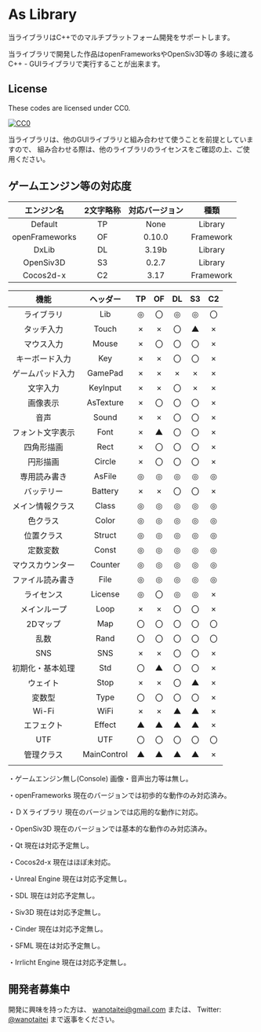﻿# As Library
当ライブラリはC++でのマルチプラットフォーム開発をサポートします。

当ライブラリで開発した作品はopenFrameworksやOpenSiv3D等の
多岐に渡るC++ - GUIライブラリで実行することが出来ます。

## License

These codes are licensed under CC0.

[![CC0](http://i.creativecommons.org/p/zero/1.0/88x31.png "CC0")](http://creativecommons.org/publicdomain/zero/1.0/deed.ja)

当ライブラリは、他のGUIライブラリと組み合わせて使うことを前提としていますので、
組み合わせる際は、他のライブラリのライセンスをご確認の上、ご使用ください。

## ゲームエンジン等の対応度

| エンジン名 | 2文字略称 | 対応バージョン | 種類 |
|:---:|:---:|:---:|:---:|
| Default | TP | None | Library |
| openFrameworks | OF | 0.10.0 | Framework |
| DxLib | DL | 3.19b | Library |
| OpenSiv3D | S3 | 0.2.7 | Library |
| Cocos2d-x | C2 | 3.17 | Framework |

| 機能 | ヘッダー | TP | OF | DL | S3 | C2 |
|:---:|:---:|:---:|:---:|:---:|:---:|:---:|
| ライブラリ | Lib | ◎ | 〇 | ◎ | ◎ | 〇 |
| タッチ入力 | Touch | × | × | 〇 | ▲ | × |
| マウス入力 | Mouse | × | 〇 | 〇 | 〇 | × |
| キーボード入力 | Key | × | × | 〇 | 〇 | × |
| ゲームパッド入力 | GamePad | × | × | × | × | × |
| 文字入力 | KeyInput | × | × | 〇 | × | × |
| 画像表示 | AsTexture | × | 〇 | 〇 | 〇 | × |
| 音声 | Sound | × | × | 〇 | 〇 | × |
| フォント文字表示 | Font | × | ▲ | 〇 | 〇 | × |
| 四角形描画 | Rect | × | 〇 | 〇 | 〇 | × |
| 円形描画 | Circle | × | 〇 | 〇 | 〇 | × |
| 専用読み書き | AsFile | ◎ | ◎ | ◎ | ◎ | ◎ |
| バッテリー | Battery | × | × | 〇 | 〇 | × |
| メイン情報クラス | Class | ◎ | ◎ | ◎ | ◎ | ◎ |
| 色クラス | Color | ◎ | ◎ | ◎ | ◎ | ◎ |
| 位置クラス | Struct | ◎ | ◎ | ◎ | ◎ | ◎ |
| 定数変数 | Const | ◎ | ◎ | ◎ | ◎ | ◎ |
| マウスカウンター | Counter | ◎ | ◎ | ◎ | ◎ | ◎ |
| ファイル読み書き | File | ◎ | ◎ | ◎ | ◎ | ◎ |
| ライセンス | License | ◎ | 〇 | ◎ | ◎ | × |
| メインループ | Loop | × | × | 〇 | 〇 | × |
| 2Dマップ | Map | 〇 | 〇 | 〇 | 〇 | 〇 |
| 乱数 | Rand | 〇 | 〇 | 〇 | 〇 | 〇 |
| SNS | SNS | × | × | 〇 | 〇 | × |
| 初期化・基本処理 | Std | 〇 | ▲ | 〇 | 〇 | × |
| ウェイト | Stop | × | × | 〇 | ▲ | × |
| 変数型 | Type | 〇 | 〇 | 〇 | 〇 | × |
| Wi-Fi | WiFi | × | × | ▲ | ▲ | × |
| エフェクト | Effect | ▲ | ▲ | ▲ | ▲ | × |
| UTF | UTF | 〇 | 〇 | 〇 | 〇 | 〇 |
| 管理クラス | MainControl | ▲ | ▲ | ▲ | ▲ | × |
|  |  |  |  |  |  |  |
 

・ゲームエンジン無し(Console)
画像・音声出力等は無し。

・openFrameworks
現在のバージョンでは初歩的な動作のみ対応済み。

・ＤＸライブラリ
現在のバージョンでは応用的な動作に対応。

・OpenSiv3D
現在のバージョンでは基本的な動作のみ対応済み。

・Qt
現在は対応予定無し。

・Cocos2d-x
現在はほぼ未対応。

・Unreal Engine
現在は対応予定無し。

・SDL
現在は対応予定無し。

・Siv3D
現在は対応予定無し。

・Cinder
現在は対応予定無し。

・SFML
現在は対応予定無し。

・Irrlicht Engine
現在は対応予定無し。

## 開発者募集中

開発に興味を持った方は、
wanotaitei@gmail.com
または、
Twitter: [@wanotaitei](https://twitter.com/wanotaitei "Twitter")
まで返事をください。
